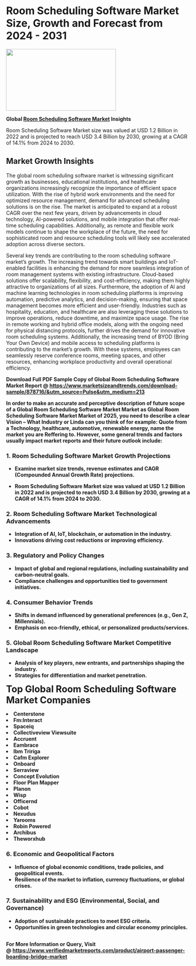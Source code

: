 <H1>Room Scheduling Software Market Size, Growth and Forecast from 2024 - 2031</H1><img class="aligncenter size-medium wp-image-584254" src="https://thirdeyenews.in/wp-content/uploads/2024/09/Global-Market-Research-300x168.jpeg" alt="" width="300" height="168" /><p><strong>Global&nbsp;<a href="https://www.marketsizeandtrends.com/download-sample/878716/&amp;utm_source=Pulse&amp;utm_medium=213">Room Scheduling Software Market</a> Insights</strong></p><p>Room Scheduling Software Market size was valued at USD 1.2 Billion in 2022 and is projected to reach USD 3.4 Billion by 2030, growing at a CAGR of 14.1% from 2024 to 2030.</p><p><h2>Market Growth Insights</h2> <p>The global room scheduling software market is witnessing significant growth as businesses, educational institutions, and healthcare organizations increasingly recognize the importance of efficient space utilization. With the rise of hybrid work environments and the need for optimized resource management, demand for advanced scheduling solutions is on the rise. The market is anticipated to expand at a robust CAGR over the next few years, driven by advancements in cloud technology, AI-powered solutions, and mobile integration that offer real-time scheduling capabilities. Additionally, as remote and flexible work models continue to shape the workplace of the future, the need for sophisticated room and resource scheduling tools will likely see accelerated adoption across diverse sectors.</p> <p><strong></strong></p> <p>Several key trends are contributing to the room scheduling software market’s growth. The increasing trend towards smart buildings and IoT-enabled facilities is enhancing the demand for more seamless integration of room management systems with existing infrastructure. Cloud-based solutions offer scalability, flexibility, and cost-efficiency, making them highly attractive to organizations of all sizes. Furthermore, the adoption of AI and machine learning technologies in room scheduling platforms is improving automation, predictive analytics, and decision-making, ensuring that space management becomes more efficient and user-friendly. Industries such as hospitality, education, and healthcare are also leveraging these solutions to improve operations, reduce downtime, and maximize space usage. The rise in remote working and hybrid office models, along with the ongoing need for physical distancing protocols, further drives the demand for innovative room scheduling systems. Additionally, the increasing trend of BYOD (Bring Your Own Device) and mobile access to scheduling platforms is contributing to the market’s growth. With these systems, employees can seamlessly reserve conference rooms, meeting spaces, and other resources, enhancing workplace productivity and overall operational efficiency.</p> <p><strong></p><p><span class=""><strong>Download Full PDF Sample Copy of Global Room Scheduling Software Market Report</strong> @ <a href="https://www.marketsizeandtrends.com/download-sample/878716/&amp;utm_source=Pulse&amp;utm_medium=213" target="_blank">https://www.marketsizeandtrends.com/download-sample/878716/&amp;utm_source=Pulse&amp;utm_medium=213</a></span></p><p>In order to make an accurate and perceptive description of future scope of a Global&nbsp;Room Scheduling Software Market Market as Global&nbsp;Room Scheduling Software Market Market of 2025, you need to describe a clear Vision &ndash; What Industry or Linda can you think of for example: Quote from a Technology, healthcare, automotive, renewable energy, name the market you are Reffering to. However, some general trends and factors usually impact market reports and their future outlook include:</p><h3>1.&nbsp;<strong>Room Scheduling Software Market Growth Projections</strong></h3><ul><li>Examine market size trends, revenue estimates and CAGR (Compounded Annual Growth Rate) projections.</li><li><p>Room Scheduling Software Market size was valued at USD 1.2 Billion in 2022 and is projected to reach USD 3.4 Billion by 2030, growing at a CAGR of 14.1% from 2024 to 2030.</p></li></ul><h3>2.&nbsp;<strong>Room Scheduling Software Market Technological Advancements</strong></h3><ul><li>Integration of AI, IoT, blockchain, or automation in the industry.</li><li>Innovations driving cost reductions or improving efficiency.</li></ul><h3>3.&nbsp;<strong>Regulatory and Policy Changes</strong></h3><ul><li>Impact of global and regional regulations, including sustainability and carbon-neutral goals.</li><li>Compliance challenges and opportunities tied to government initiatives.</li></ul><h3>4.&nbsp;<strong>Consumer Behavior Trends</strong></h3><ul><li>Shifts in demand influenced by generational preferences (e.g., Gen Z, Millennials).</li><li>Emphasis on eco-friendly, ethical, or personalized products/services.</li></ul><h3>5.&nbsp;<strong>Global Room Scheduling Software Market Competitive Landscape</strong></h3><ul><li>Analysis of key players, new entrants, and partnerships shaping the industry.</li><li>Strategies for differentiation and market penetration.</li></ul><p data-pm-slice="1 1 []"><span style="color: inherit; font-family: inherit; font-size: 25px;">Top Global Room Scheduling Software Market Companies</span></p><div class="" data-test-id=""><p><li>Centerstone</li><li> Fm:Interact</li><li> Spaceiq</li><li> Collectiveview Viewsuite</li><li> Accruent</li><li> Eambrace</li><li> Ibm Tririga</li><li> Cafm Explorer</li><li> Onboard</li><li> Serraview</li><li> Concept Evolution</li><li> Floor Plan Mapper</li><li> Planon</li><li> Wisp</li><li> Officernd</li><li> Cobot</li><li> Nexudus</li><li> Yarooms</li><li> Robin Powered</li><li> Archibus</li><li> Theworxhub</li></p></div><h3>6.&nbsp;<strong>Economic and Geopolitical Factors</strong></h3><ul><li>Influence of global economic conditions, trade policies, and geopolitical events.</li><li>Resilience of the market to inflation, currency fluctuations, or global crises.</li></ul><h3>7.&nbsp;<strong>Sustainability and ESG (Environmental, Social, and Governance)</strong></h3><ul><li>Adoption of sustainable practices to meet ESG criteria.</li><li>Opportunities in green technologies and circular economy principles.</li></ul><h2><strong style="font-size: 14px;">For More Information or Query, Visit @&nbsp;</strong><a style="background-color: #ffffff; font-size: 14px;" href="https://www.marketsizeandtrends.com/report/room-scheduling-software-market/" target="_blank">https://www.verifiedmarketreports.com/product/airport-passenger-boarding-bridge-market</a></h2>
